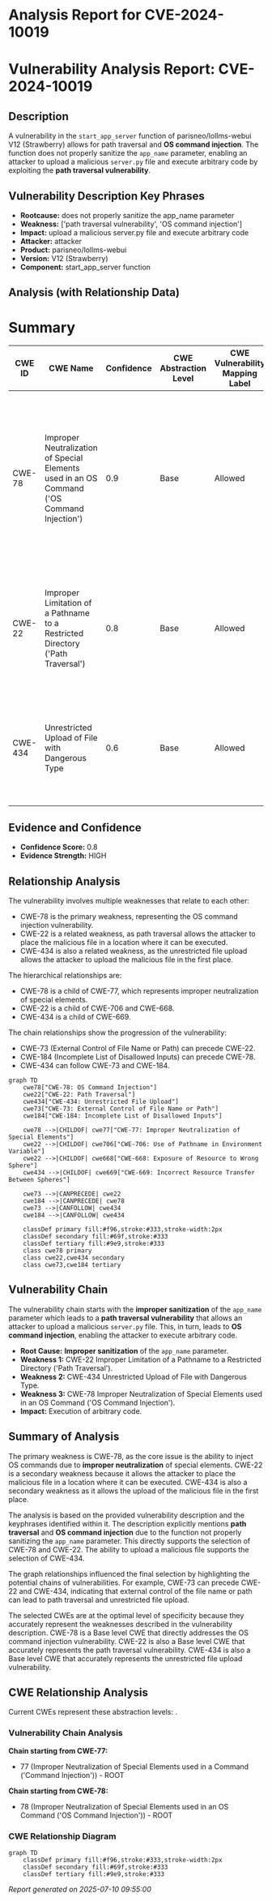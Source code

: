 # Analysis Report for CVE-2024-10019

# Vulnerability Analysis Report: CVE-2024-10019

## Description

A vulnerability in the `start_app_server` function of parisneo/lollms-webui V12 (Strawberry) allows for path traversal and **OS command injection**. The function does not properly sanitize the `app_name` parameter, enabling an attacker to upload a malicious `server.py` file and execute arbitrary code by exploiting the **path traversal vulnerability**.

## Vulnerability Description Key Phrases

- **Rootcause:** does not properly sanitize the app_name parameter
- **Weakness:** ['path traversal vulnerability', 'OS command injection']
- **Impact:** upload a malicious server.py file and execute arbitrary code
- **Attacker:** attacker
- **Product:** parisneo/lollms-webui
- **Version:** V12 (Strawberry)
- **Component:** start_app_server function

## Analysis (with Relationship Data)

# Summary
| CWE ID | CWE Name | Confidence | CWE Abstraction Level | CWE Vulnerability Mapping Label | CWE-Vulnerability Mapping Notes |
|---|---|---|---|---|---|
| CWE-78 | Improper Neutralization of Special Elements used in an OS Command ('OS Command Injection') | 0.9 | Base | Allowed | Primary CWE. The application constructs an OS command using external input, but fails to neutralize special elements, leading to OS command injection. |
| CWE-22 | Improper Limitation of a Pathname to a Restricted Directory ('Path Traversal') | 0.8 | Base | Allowed | Secondary CWE. The application does not properly limit the pathname to a restricted directory, enabling path traversal. |
| CWE-434 | Unrestricted Upload of File with Dangerous Type | 0.6 | Base | Allowed | The application allows the upload of a file with a dangerous type (server.py), which can then be executed. |

## Evidence and Confidence

*   **Confidence Score:** 0.8
*   **Evidence Strength:** HIGH

## Relationship Analysis
The vulnerability involves multiple weaknesses that relate to each other:

*   CWE-78 is the primary weakness, representing the OS command injection vulnerability.
*   CWE-22 is a related weakness, as path traversal allows the attacker to place the malicious file in a location where it can be executed.
*   CWE-434 is also a related weakness, as the unrestricted file upload allows the attacker to upload the malicious file in the first place.

The hierarchical relationships are:

*   CWE-78 is a child of CWE-77, which represents improper neutralization of special elements.
*   CWE-22 is a child of CWE-706 and CWE-668.
*   CWE-434 is a child of CWE-669.

The chain relationships show the progression of the vulnerability:

*   CWE-73 (External Control of File Name or Path) can precede CWE-22.
*   CWE-184 (Incomplete List of Disallowed Inputs) can precede CWE-78.
*   CWE-434 can follow CWE-73 and CWE-184.

```mermaid
graph TD
    cwe78["CWE-78: OS Command Injection"]
    cwe22["CWE-22: Path Traversal"]
    cwe434["CWE-434: Unrestricted File Upload"]
    cwe73["CWE-73: External Control of File Name or Path"]
    cwe184["CWE-184: Incomplete List of Disallowed Inputs"]

    cwe78 -->|CHILDOF| cwe77["CWE-77: Improper Neutralization of Special Elements"]
    cwe22 -->|CHILDOF| cwe706["CWE-706: Use of Pathname in Environment Variable"]
    cwe22 -->|CHILDOF| cwe668["CWE-668: Exposure of Resource to Wrong Sphere"]
    cwe434 -->|CHILDOF| cwe669["CWE-669: Incorrect Resource Transfer Between Spheres"]

    cwe73 -->|CANPRECEDE| cwe22
    cwe184 -->|CANPRECEDE| cwe78
    cwe73 -->|CANFOLLOW| cwe434
    cwe184 -->|CANFOLLOW| cwe434
    
    classDef primary fill:#f96,stroke:#333,stroke-width:2px
    classDef secondary fill:#69f,stroke:#333
    classDef tertiary fill:#9e9,stroke:#333
    class cwe78 primary
    class cwe22,cwe434 secondary
    class cwe73,cwe184 tertiary
```

## Vulnerability Chain
The vulnerability chain starts with the **improper sanitization** of the `app_name` parameter which leads to a **path traversal vulnerability** that allows an attacker to upload a malicious `server.py` file. This, in turn, leads to **OS command injection**, enabling the attacker to execute arbitrary code.

*   **Root Cause:** **Improper sanitization** of the `app_name` parameter.
*   **Weakness 1:** CWE-22 Improper Limitation of a Pathname to a Restricted Directory ('Path Traversal').
*   **Weakness 2:** CWE-434 Unrestricted Upload of File with Dangerous Type.
*   **Weakness 3:** CWE-78 Improper Neutralization of Special Elements used in an OS Command ('OS Command Injection').
*   **Impact:** Execution of arbitrary code.

## Summary of Analysis
The primary weakness is CWE-78, as the core issue is the ability to inject OS commands due to **improper neutralization** of special elements. CWE-22 is a secondary weakness because it allows the attacker to place the malicious file in a location where it can be executed. CWE-434 is also a secondary weakness as it allows the upload of the malicious file in the first place.

The analysis is based on the provided vulnerability description and the keyphrases identified within it. The description explicitly mentions **path traversal** and **OS command injection** due to the function not properly sanitizing the `app_name` parameter. This directly supports the selection of CWE-78 and CWE-22. The ability to upload a malicious file supports the selection of CWE-434.

The graph relationships influenced the final selection by highlighting the potential chains of vulnerabilities. For example, CWE-73 can precede CWE-22 and CWE-434, indicating that external control of the file name or path can lead to path traversal and unrestricted file upload.

The selected CWEs are at the optimal level of specificity because they accurately represent the weaknesses described in the vulnerability description. CWE-78 is a Base level CWE that directly addresses the OS command injection vulnerability. CWE-22 is also a Base level CWE that accurately represents the path traversal vulnerability. CWE-434 is also a Base level CWE that accurately represents the unrestricted file upload vulnerability.


## CWE Relationship Analysis

Current CWEs represent these abstraction levels: .


### Vulnerability Chain Analysis

**Chain starting from CWE-77:**
- 77 (Improper Neutralization of Special Elements used in a Command ('Command Injection')) - ROOT


**Chain starting from CWE-78:**
- 78 (Improper Neutralization of Special Elements used in an OS Command ('OS Command Injection')) - ROOT



### CWE Relationship Diagram

```mermaid
graph TD
    classDef primary fill:#f96,stroke:#333,stroke-width:2px
    classDef secondary fill:#69f,stroke:#333
    classDef tertiary fill:#9e9,stroke:#333
```



*Report generated on 2025-07-10 09:55:00*
